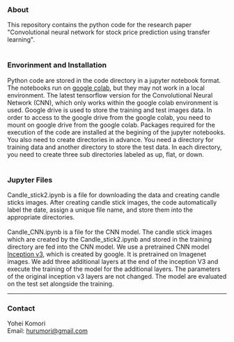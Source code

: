 <html>
<h3> About</h3>
This repository contains the python code for the research paper "Convolutional neural network for stock price prediction using transfer learning".

<br>
<br>
<h3> Envorinment and Installation</h3>
Python code are stored in the code directory in a jupyter notebook format. The notebooks run on <a href="https://colab.research.google.com/notebooks/intro.ipynb">google colab</a>, 
but they may not work in a local environment. The latest tensorflow version for the Convolutional Neural Network (CNN), which only works within the google colab environment is used.   
Google drive is used to store the training and test images data. In order to access to the google drive from the google colab, you need to mount on google drive from the google colab. 
Packages required for the execution of the code are installed at the begining of the jupyter notebooks. You also need to create directories in advance. 
You need a directory for training data and another directory to store the test data. In each directory, you need to create three sub directories labeled as up, flat, or down.

<br>
<br>
<h3> Jupyter Files </h3>
Candle_stick2.ipynb is a file for downloading the data and creating candle sticks images. After creating candle stick images, the code automatically label the date, assign a unique file name, 
and store them into the appropriate directories.
<br><br>
Candle_CNN.ipynb is a file for the CNN model. The candle stick images which are created by the Candle_stick2.ipynb and stored in the training directory are fed into the CNN model. 
We use a pretrained CNN model <a href="https://github.com/tensorflow/models/tree/master/research/inception">Inception v3</a>, which is created by google. It is pretrained on Imagenet images. We add three additional layers at the end of the inception V3 and execute the training of the model for the additional layers. The parameters of the original inception v3 layers are not changed.
The model are evaluated on the test set alongside the training.

<br>
<hr>
<h3>Contact</h3>

Yohei Komori <br>
Email: hurumori@gmail.com
</html>

